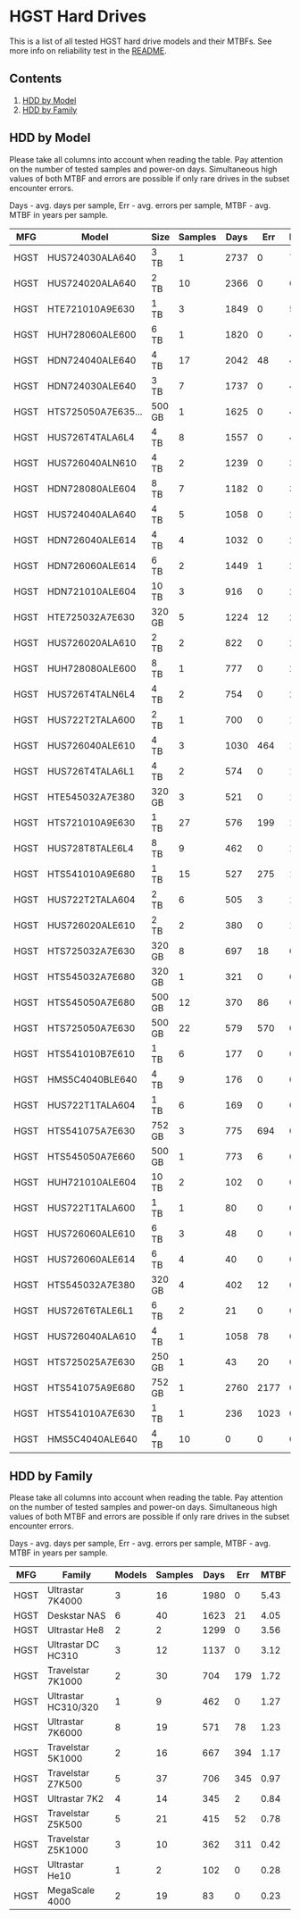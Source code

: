 HGST Hard Drives
================

This is a list of all tested HGST hard drive models and their MTBFs. See more
info on reliability test in the [README](https://github.com/bsdhw/SMART).

Contents
--------

1. [ HDD by Model  ](#hdd-by-model)
2. [ HDD by Family ](#hdd-by-family)

HDD by Model
------------

Please take all columns into account when reading the table. Pay attention on the
number of tested samples and power-on days. Simultaneous high values of both MTBF
and errors are possible if only rare drives in the subset encounter errors.

Days - avg. days per sample,
Err  - avg. errors per sample,
MTBF - avg. MTBF in years per sample.

| MFG       | Model              | Size   | Samples | Days  | Err   | MTBF |
|-----------|--------------------|--------|---------|-------|-------|------|
| HGST      | HUS724030ALA640    | 3 TB   | 1       | 2737  | 0     | 7.50   |
| HGST      | HUS724020ALA640    | 2 TB   | 10      | 2366  | 0     | 6.48   |
| HGST      | HTE721010A9E630    | 1 TB   | 3       | 1849  | 0     | 5.07   |
| HGST      | HUH728060ALE600    | 6 TB   | 1       | 1820  | 0     | 4.99   |
| HGST      | HDN724040ALE640    | 4 TB   | 17      | 2042  | 48    | 4.81   |
| HGST      | HDN724030ALE640    | 3 TB   | 7       | 1737  | 0     | 4.76   |
| HGST      | HTS725050A7E635... | 500 GB | 1       | 1625  | 0     | 4.45   |
| HGST      | HUS726T4TALA6L4    | 4 TB   | 8       | 1557  | 0     | 4.27   |
| HGST      | HUS726040ALN610    | 4 TB   | 2       | 1239  | 0     | 3.40   |
| HGST      | HDN728080ALE604    | 8 TB   | 7       | 1182  | 0     | 3.24   |
| HGST      | HUS724040ALA640    | 4 TB   | 5       | 1058  | 0     | 2.90   |
| HGST      | HDN726040ALE614    | 4 TB   | 4       | 1032  | 0     | 2.83   |
| HGST      | HDN726060ALE614    | 6 TB   | 2       | 1449  | 1     | 2.65   |
| HGST      | HDN721010ALE604    | 10 TB  | 3       | 916   | 0     | 2.51   |
| HGST      | HTE725032A7E630    | 320 GB | 5       | 1224  | 12    | 2.43   |
| HGST      | HUS726020ALA610    | 2 TB   | 2       | 822   | 0     | 2.25   |
| HGST      | HUH728080ALE600    | 8 TB   | 1       | 777   | 0     | 2.13   |
| HGST      | HUS726T4TALN6L4    | 4 TB   | 2       | 754   | 0     | 2.07   |
| HGST      | HUS722T2TALA600    | 2 TB   | 1       | 700   | 0     | 1.92   |
| HGST      | HUS726040ALE610    | 4 TB   | 3       | 1030  | 464   | 1.68   |
| HGST      | HUS726T4TALA6L1    | 4 TB   | 2       | 574   | 0     | 1.57   |
| HGST      | HTE545032A7E380    | 320 GB | 3       | 521   | 0     | 1.43   |
| HGST      | HTS721010A9E630    | 1 TB   | 27      | 576   | 199   | 1.35   |
| HGST      | HUS728T8TALE6L4    | 8 TB   | 9       | 462   | 0     | 1.27   |
| HGST      | HTS541010A9E680    | 1 TB   | 15      | 527   | 275   | 1.25   |
| HGST      | HUS722T2TALA604    | 2 TB   | 6       | 505   | 3     | 1.13   |
| HGST      | HUS726020ALE610    | 2 TB   | 2       | 380   | 0     | 1.04   |
| HGST      | HTS725032A7E630    | 320 GB | 8       | 697   | 18    | 0.99   |
| HGST      | HTS545032A7E680    | 320 GB | 1       | 321   | 0     | 0.88   |
| HGST      | HTS545050A7E680    | 500 GB | 12      | 370   | 86    | 0.88   |
| HGST      | HTS725050A7E630    | 500 GB | 22      | 579   | 570   | 0.52   |
| HGST      | HTS541010B7E610    | 1 TB   | 6       | 177   | 0     | 0.49   |
| HGST      | HMS5C4040BLE640    | 4 TB   | 9       | 176   | 0     | 0.48   |
| HGST      | HUS722T1TALA604    | 1 TB   | 6       | 169   | 0     | 0.47   |
| HGST      | HTS541075A7E630    | 752 GB | 3       | 775   | 694   | 0.42   |
| HGST      | HTS545050A7E660    | 500 GB | 1       | 773   | 6     | 0.30   |
| HGST      | HUH721010ALE604    | 10 TB  | 2       | 102   | 0     | 0.28   |
| HGST      | HUS722T1TALA600    | 1 TB   | 1       | 80    | 0     | 0.22   |
| HGST      | HUS726060ALE610    | 6 TB   | 3       | 48    | 0     | 0.13   |
| HGST      | HUS726060ALE614    | 6 TB   | 4       | 40    | 0     | 0.11   |
| HGST      | HTS545032A7E380    | 320 GB | 4       | 402   | 12    | 0.11   |
| HGST      | HUS726T6TALE6L1    | 6 TB   | 2       | 21    | 0     | 0.06   |
| HGST      | HUS726040ALA610    | 4 TB   | 1       | 1058  | 78    | 0.04   |
| HGST      | HTS725025A7E630    | 250 GB | 1       | 43    | 20    | 0.01   |
| HGST      | HTS541075A9E680    | 752 GB | 1       | 2760  | 2177  | 0.00   |
| HGST      | HTS541010A7E630    | 1 TB   | 1       | 236   | 1023  | 0.00   |
| HGST      | HMS5C4040ALE640    | 4 TB   | 10      | 0     | 0     | 0.00   |

HDD by Family
-------------

Please take all columns into account when reading the table. Pay attention on the
number of tested samples and power-on days. Simultaneous high values of both MTBF
and errors are possible if only rare drives in the subset encounter errors.

Days - avg. days per sample,
Err  - avg. errors per sample,
MTBF - avg. MTBF in years per sample.

| MFG       | Family                 | Models | Samples | Days  | Err   | MTBF |
|-----------|------------------------|--------|---------|-------|-------|------|
| HGST      | Ultrastar 7K4000       | 3      | 16      | 1980  | 0     | 5.43   |
| HGST      | Deskstar NAS           | 6      | 40      | 1623  | 21    | 4.05   |
| HGST      | Ultrastar He8          | 2      | 2       | 1299  | 0     | 3.56   |
| HGST      | Ultrastar DC HC310     | 3      | 12      | 1137  | 0     | 3.12   |
| HGST      | Travelstar 7K1000      | 2      | 30      | 704   | 179   | 1.72   |
| HGST      | Ultrastar HC310/320    | 1      | 9       | 462   | 0     | 1.27   |
| HGST      | Ultrastar 7K6000       | 8      | 19      | 571   | 78    | 1.23   |
| HGST      | Travelstar 5K1000      | 2      | 16      | 667   | 394   | 1.17   |
| HGST      | Travelstar Z7K500      | 5      | 37      | 706   | 345   | 0.97   |
| HGST      | Ultrastar 7K2          | 4      | 14      | 345   | 2     | 0.84   |
| HGST      | Travelstar Z5K500      | 5      | 21      | 415   | 52    | 0.78   |
| HGST      | Travelstar Z5K1000     | 3      | 10      | 362   | 311   | 0.42   |
| HGST      | Ultrastar He10         | 1      | 2       | 102   | 0     | 0.28   |
| HGST      | MegaScale 4000         | 2      | 19      | 83    | 0     | 0.23   |
